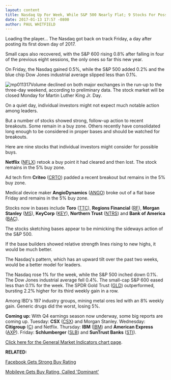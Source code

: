 ```yaml
---
layout: content
title: Nasdaq Up For Week, While S&P 500 Nearly Flat; 9 Stocks For Possible Buys
date: 2017-01-13 17:57 -0800
author: PAUL WHITFIELD
---
```






Loading the player...
The Nasdaq got back on track Friday, a day after posting its first down day of 2017.


Small caps also recovered, with the S&P 600 rising 0.8% after falling in four of the previous eight sessions, the only ones so far this new year.


On Friday, the Nasdaq gained 0.5%, while the S&P 500 added 0.2% and the blue chip Dow Jones industrial average slipped less than 0.1%.


![mp011317](https://www.investors.com/wp-content/uploads/2017/01/MP011317-192x300.png)Volume declined on both major exchanges in the run-up to the three-day weekend, according to preliminary data. The stock market will be closed Monday for Martin Luther King Jr. Day.


On a quiet day, individual investors might not expect much notable action among leaders.


But a number of stocks showed strong, follow-up action to recent breakouts. Some remain in a buy zone. Others recently have consolidated long enough to be considered in proper bases and should be watched for breakouts.


Here are nine stocks that individual investors might consider for possible buys.


**Netflix** ([NFLX](https://research.investors.com/quote.aspx?symbol=NFLX)) retook a buy point it had cleared and then lost. The stock remains in the 5% buy zone.


Ad tech firm **Criteo** ([CRTO](https://research.investors.com/quote.aspx?symbol=CRTO)) padded a recent breakout but remains in the 5% buy zone.


Medical device maker **AngioDynamics** ([ANGO](https://research.investors.com/quote.aspx?symbol=ANGO)) broke out of a flat base Friday and remains in the 5% buy zone.


Stocks now in bases include **Toro** ([TTC](https://research.investors.com/quote.aspx?symbol=TTC)), **Regions Financial** ([RF](https://research.investors.com/quote.aspx?symbol=RF)), **Morgan Stanley** ([MS](https://research.investors.com/quote.aspx?symbol=MS)), **KeyCorp** ([KEY](https://research.investors.com/quote.aspx?symbol=KEY)), **Northern Trust** ([NTRS](https://research.investors.com/quote.aspx?symbol=NTRS)) and **Bank of America** ([BAC](https://research.investors.com/quote.aspx?symbol=BAC)).


The stocks sketching bases appear to be mimicking the sideways action of the S&P 500.


If the base builders showed relative strength lines rising to new highs, it would be much better.


The Nasdaq's pattern, which has an upward tilt over the past two weeks, would be a better model for leaders.


The Nasdaq rose 1% for the week, while the S&P 500 inched down 0.1%. The Dow Jones industrial average fell 0.4%. The small-cap S&P 600 eased less than 0.1% for the week. The SPDR Gold Trust ([GLD](https://research.investors.com/quote.aspx?symbol=GLD)) outperformed, bursting 2.2% higher for its third weekly gain in a row.


Among IBD's 197 industry groups, mining metal ores led with an 8% weekly gain. Generic drugs did the worst, losing 5%.


**Coming up:** With Q4 earnings season now underway, some big reports are coming up. Tuesday: **CSX** ([CSX](https://research.investors.com/quote.aspx?symbol=CSX)) and Morgan Stanley. Wednesday: **Citigroup** ([C](https://research.investors.com/quote.aspx?symbol=C)) and Netflix. Thursday: **IBM** ([IBM](https://research.investors.com/quote.aspx?symbol=IBM)) and **American Express** ([AXP](https://research.investors.com/quote.aspx?symbol=AXP)). Friday: **Schlumberger** ([SLB](https://research.investors.com/quote.aspx?symbol=SLB)) and **SunTrust Banks** ([STI](https://research.investors.com/quote.aspx?symbol=STI)).


[Click here for the General Market Indicators chart page](https://www.investors.com/wp-content/uploads/2017/01/GMI_011617.pdf).


**RELATED:**


[Facebook Gets Strong Buy Rating](https://www.investors.com/news/technology/facebook-gets-strong-buy-rating-on-high-expectations-for-2017/)


[Mobileye Gets Buy Rating, Called 'Dominant'](https://www.investors.com/news/technology/mobileye-laps-competition-in-driverless-car-field-gets-buy-rating/)




